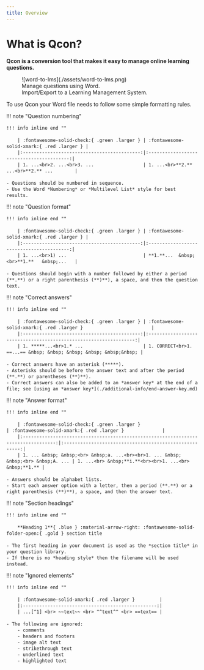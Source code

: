 ```yaml
---
title: Overview
---
```


<!-- markdownlint-disable MD025 -->
# What is Qcon?

**Qcon is a conversion tool that makes it easy to manage online learning questions.**

<!-- markdownlint-disable MD033 -->
<figure markdown="1">
![word-to-lms](./assets/word-to-lms.png)
<figcaption>Manage questions using Word.<br>Import/Export to a Learning Management System.</figcaption>
</figure>

To use Qcon your Word file needs to follow some simple formatting rules.

!!! note "Question numbering"

    !!! info inline end ""

        | :fontawesome-solid-check:{ .green .larger } | :fontawesome-solid-xmark:{ .red .larger } |
        |:-------------------------------------------:|:-----------------------------------------:|
        | 1. ...<br>2. ...<br>3. ...                  | 1. ...<br>**2.** ...<br>**2.** ...        |

    - Questions should be numbered in sequence.
    - Use the Word *Numbering* or *Multilevel List* style for best results.

!!! note "Question format"

    !!! info inline end ""

        | :fontawesome-solid-check:{ .green .larger } | :fontawesome-solid-xmark:{ .red .larger } |
        |:-------------------------------------------:|:-----------------------------------------:|
        | 1. ...<br>1) ...                            | **1.**...  &nbsp;<br>**1.**   &nbsp;...   |

    - Questions should begin with a number followed by either a period (**.**) or a right parenthesis (**)**), a space, and then the question text.

!!! note "Correct answers"

    !!! info inline end ""

        | :fontawesome-solid-check:{ .green .larger } | :fontawesome-solid-xmark:{ .red .larger }                         |
        |:-------------------------------------------:|:-----------------------------------------------------------------:|
        | 1. *****...<br>1.* ...                      | 1. CORRECT<br>1. ==...== &nbsp; &nbsp; &nbsp; &nbsp; &nbsp;&nbsp; |

    - Correct answers have an asterisk (*****).
    - Asterisks should be before the answer text and after the period (**.**) or parentheses (**)**).
    - Correct answers can also be added to an *answer key* at the end of a file; see [using an *answer key*](./additional-info/end-answer-key.md)

!!! note "Answer format"

    !!! info inline end ""

        | :fontawesome-solid-check:{ .green .larger }                                        | :fontawesome-solid-xmark:{ .red .larger }              |
        |:----------------------------------------------------------------------------------:|:------------------------------------------------------:|
        | 1. ... &nbsp; &nbsp;<br> &nbsp;a. ...<br><br>1. ... &nbsp; &nbsp;<br> &nbsp;A. ... | 1. ...<br> &nbsp;**i.**<br><br>1. ...<br> &nbsp;**1.** |

    - Answers should be alphabet lists.
    - Start each answer option with a letter, then a period (**.**) or a right parenthesis (**)**), a space, and then the answer text.

!!! note "Section headings"

    !!! info inline end ""

        **Heading 1**{ .blue } :material-arrow-right: :fontawesome-solid-folder-open:{ .gold } section title

    - The first heading in your document is used as the *section title* in your question library.
    - If there is no *heading style* then the filename will be used instead.

!!! note "Ignored elements"

    !!! info inline end ""

        | :fontawesome-solid-xmark:{ .red .larger }         |
        |:-------------------------------------------------:|
        | ...[^1] <br> ~~text~~ <br> ^^text^^ <br> ==text== |

    - The following are ignored:
        - comments
        - headers and footers
        - image alt text
        - strikethrough text
        - underlined text
        - highlighted text

[^1]: footnotes are ignored
